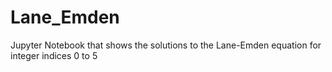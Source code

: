# Lane_Emden
Jupyter Notebook that shows the solutions to the Lane-Emden equation for integer indices 0 to 5

